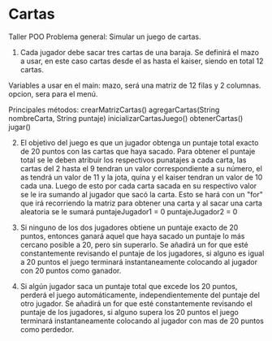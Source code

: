 # Cartas
Taller POO
Problema general: Simular un juego de cartas.

1. Cada jugador debe sacar tres cartas de una baraja.
   Se definirá el mazo a usar, en este caso cartas desde el as hasta el kaiser, siendo en total 12 cartas.

Variables a usar en el main:
mazo, será una matriz de 12 filas y 2 columnas.
opcion, sera para el menú.

Principales métodos:
crearMatrizCartas()
agregarCartas(String nombreCarta, String puntaje)
inicializarCartasJuego()
obtenerCartas()
jugar()


2. El objetivo del juego es que un jugador obtenga un puntaje total exacto de 20 puntos con las cartas que haya sacado.
   Para obtener el puntaje total se le deben atribuir los respectivos punatajes a cada carta, las cartas del 2 hasta el 9 tendran un valor
   correspondiente a su número, el as tendrá un valor de 11 y la jota, quina y el kaiser tendran un valor de 10 cada una.
   Luego de esto por cada carta sacada en su respectivo valor se le ira sumando al jugador que sacó la carta.
   Esto se hará con un "for" que irá recorriendo la matriz para obtener una carta y al sacar una carta aleatoria se le sumará
   puntajeJugador1 = 0
   puntajeJugador2 = 0

3. Si ninguno de los dos jugadores obtiene un puntaje exacto de 20 puntos, entonces ganará aquel que haya sacado un puntaje lo más cercano posible a 20, pero sin superarlo.
   Se añadirá un for que esté constantemente revisando el puntaje de los jugadores, si alguno es igual a 20 puntos el juego terminará instantaneamente colocando al jugador con 20 puntos como ganador.

5. Si algún jugador saca un puntaje total que excede los 20 puntos, perderá el juego automáticamente, independientemente del puntaje del otro jugador.
   Se añadirá un for que esté constantemente revisando el puntaje de los jugadores, si alguno supera los 20 puntos el juego terminará instantaneamente colocando al jugador con mas de 20 puntos como perdedor.

